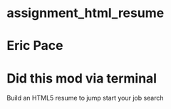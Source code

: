 # assignment_html_resume
# Eric Pace
# Did this mod via terminal
Build an HTML5 resume to jump start your job search

